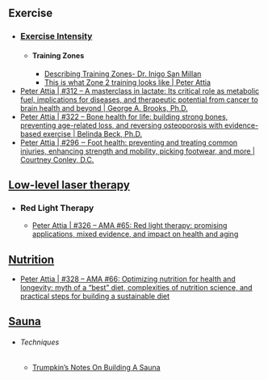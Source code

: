 ## Exercise
- ### [Exercise Intensity](https://en.wikipedia.org/wiki/Exercise_intensity)
	- #### Training Zones
		- [Describing Training Zones- Dr. Inigo San Millan](https://www.youtube.com/watch?v=VcYyHXHTeuk)
		- [This is what Zone 2 training looks like | Peter Attia](https://www.youtube.com/watch?v=1RqY5EYOM0k)
- [Peter Attia | #312 – A masterclass in lactate: Its critical role as metabolic fuel, implications for diseases, and therapeutic potential from cancer to brain health and beyond | George A. Brooks, Ph.D.](https://peterattiamd.com/georgebrooks/)
- [Peter Attia | #322 – Bone health for life: building strong bones, preventing age-related loss, and reversing osteoporosis with evidence-based exercise | Belinda Beck, Ph.D.](https://peterattiamd.com/belindabeck/)
- [Peter Attia | #296 ‒ Foot health: preventing and treating common injuries, enhancing strength and mobility, picking footwear, and more | Courtney Conley, D.C.](https://peterattiamd.com/courtneyconley/)
## [Low-level laser therapy](https://en.wikipedia.org/wiki/Low-level_laser_therapy)
- ### Red Light Therapy
	- [Peter Attia | #326 – AMA #65: Red light therapy: promising applications, mixed evidence, and impact on health and aging](https://peterattiamd.com/ama65/)
## [Nutrition](https://en.wikipedia.org/wiki/Nutrition)
- [Peter Attia | #328 – AMA #66: Optimizing nutrition for health and longevity: myth of a “best” diet, complexities of nutrition science, and practical steps for building a sustainable diet](https://peterattiamd.com/ama66/)
## [Sauna](https://en.wikipedia.org/wiki/Sauna)
- ###### Techniques
	- [Trumpkin’s Notes On Building A Sauna](https://localmile.org/trumpkins-notes-on-building-a-sauna/)
